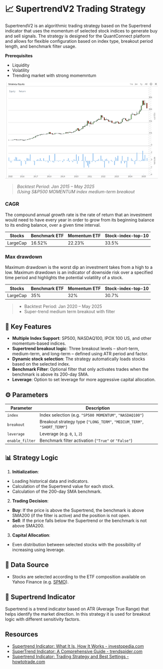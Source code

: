 # 📈 SupertrendV2 Trading Strategy

SupertrendV2 is an algorithmic trading strategy based on the Supertrend indicator that uses the momentum of selected stock indices to generate buy and sell signals. The strategy is designed for the QuantConnect platform and allows for flexible configuration based on index type, breakout period length, and benchmark filter usage.

**Prerequisites**
* Liquidity
* Volatility
* Trending market with strong momemntum

![](resources/strategyEquity.png)


> *Backtest Period: Jan 2015 – May 2025*  
> *(Using S&P500 MOMENTUM index medium-term breakout*

### CAGR 
The compound annual growth rate is the rate of return that an investment would need to have every year 
in order to grow from its beginning balance to its ending balance, over a given time interval.

| Stocks    | Benchmark ETF | Momentum ETF | Stock-index-top-10   |
|-----------|---------------|--------------|----------------------|
| LargeCap  | 16.52%        | 22.23%       | 33.5%  			  |

### Max drawdown
Maximum drawdown is the worst dip an investment takes from a high to a low. 
Maximum drawdown is an indicator of downside risk over a specified time period 
and highlights the potential volatility of a stock.

| Stocks    | Benchmark ETF | Momentum ETF | Stock-index-top-10   |
|-----------|---------------|--------------|----------------------|
| LargeCap  | 35%           | 32%          | 30.7%				  |

> * Backtest Period: Jan 2020 – May 2025
> * Super-trend medium term breakout with filter


## 🚀 Key Features

- **Multiple Index Support**: SP500, NASDAQ100, IPOX 100 US, and other momentum-based indices.
- **Supertrend breakout logic**: Three breakout levels – short-term, medium-term, and long-term – defined using ATR period and factor.
- **Dynamic stock selection**: The strategy automatically loads stocks based on the selected index.
- **Benchmark Filter**: Optional filter that only activates trades when the benchmark is above its 200-day SMA.
- **Leverage**: Option to set leverage for more aggressive capital allocation.

## ⚙️ Parameters

| Parameter | Description |
|-----|-------------------------------------------------------------------------|
| `index` | Index selection (e.g. `"SP500 MOMENTUM"`, `"NASDAQ100"`) |
| `breakout` | Breakout strategy type (`"LONG_TERM"`, `"MEDIUM_TERM"`, `"SHORT_TERM"`)|
| `leverage` | Leverage (e.g. `0`, `1`, `2`) |
| `enable_filter` | Benchmark filter activation (`"True"` or `"False"`) |
## 📊 Strategy Logic

1. **Initialization**:
- Loading historical data and indicators.
- Calculation of the Supertrend value for each stock.
- Calculation of the 200-day SMA benchmark.

2. **Trading Decision**:
- **Buy**: If the price is above the Supertrend, the benchmark is above SMA200 (if the filter is active) and the position is not open.
- **Sell**: If the price falls below the Supertrend or the benchmark is not above SMA200.

3. **Capital Allocation**:
- Even distribution between selected stocks with the possibility of increasing using leverage.

## 📁 Data Source

- Stocks are selected according to the ETF composition available on Yahoo Finance (e.g. [SPMO](https://finance.yahoo.com/quote/SPMO/holdings/)).

## 🧠 Supertrend Indicator

Supertrend is a trend indicator based on ATR (Average True Range) that helps identify the market direction. In this strategy it is used for breakout logic with different sensitivity factors.

## Resources
* [Supertrend Indicator: What It Is, How It Works - investopedia.com](https://www.investopedia.com/supertrend-indicator-7976167)
* [SuperTrend Indicator: A Comprehensive Guide - trendspider.com](https://trendspider.com/learning-center/supertrend-indicator-a-comprehensive-guide/)
* [Supertrend Indicator: Trading Strategy and Best Settings - howtotrade.com](https://howtotrade.com/indicators/supertrend/)